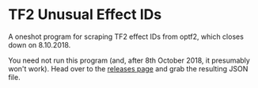 # TF2 Unusual Effect IDs
A oneshot program for scraping TF2 effect IDs from optf2, which closes down on 8.10.2018.

You need not run this program (and, after 8th October 2018, it presumably won't work). Head over to the [releases page](https://github.com/aleksamagicka/TF2UnusualEffectIDs/releases) and grab the resulting JSON file.
